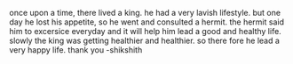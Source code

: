 once upon a time, there lived a king. he had a very lavish lifestyle. but one day he lost his appetite, so he went and consulted a hermit. the hermit said him to excersice everyday and it will help him lead a good and healthy life. slowly the king was getting healthier and healthier. so there fore he lead a very happy life.
thank you
-shikshith